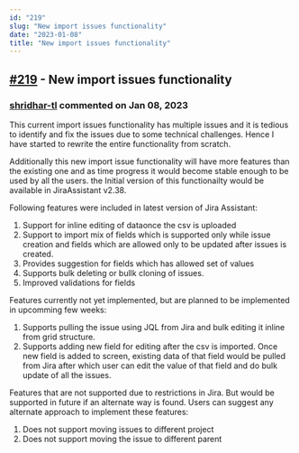 ```yaml
---
id: "219"
slug: "New import issues functionality"
date: "2023-01-08"
title: "New import issues functionality"
---
```



## [#219](https://github.com/shridhar-tl/jira-assistant/issues/219) - New import issues functionality

### [shridhar-tl](https://github.com/shridhar-tl) commented on Jan 08, 2023

This current import issues functionality has multiple issues and it is tedious to identify and fix the issues due to some technical challenges. Hence I have started to rewrite the entire functionality from scratch.

Additionally this new import issue functionality will have more features than the existing one and as time progress it would become stable enough to be used by all the users. the Initial version of this functionailty would be available in JiraAssistant v2.38.

Following features were included in latest version of Jira Assistant:
1) Support for inline editing of dataonce the csv is uploaded
2) Support to import mix of fields which is supported only while issue creation and fields which are allowed only to be updated after issues is created.
3) Provides suggestion for fields which has allowed set of values
4) Supports bulk deleting or bullk cloning of issues.
5) Improved validations for fields

Features currently not yet implemented, but are planned to be implemented in upcomming few weeks:
1) Supports pulling the issue using JQL from Jira and bulk editing it inline from grid structure.
2) Supports adding new field for editing after the csv is imported. Once new field is added to screen, existing data of that field would be pulled from Jira after which user can edit the value of that field and do bulk update of all the issues.

Features that are not supported due to restrictions in Jira. But would be supported in future if an alternate way is found. Users can suggest any alternate approach to implement these features:
1) Does not support moving issues to different project
3) Does not support moving the issue to different parent


